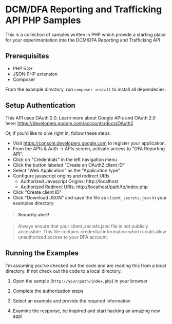 # DCM/DFA Reporting and Trafficking API PHP Samples

This is a collection of samples written in PHP which provide a starting place
for your experimentation into the DCM/DFA Reporting and Trafficking API.

## Prerequisites

  - PHP 5.3+
  - JSON PHP extension
  - Composer

From the example directory, run `composer install` to install all dependecies.

## Setup Authentication

This API uses OAuth 2.0. Learn more about Google APIs and OAuth 2.0 here:
https://developers.google.com/accounts/docs/OAuth2

Or, if you'd like to dive right in, follow these steps.
 - Visit https://console.developers.google.com to register your application.
 - From the APIs & Auth -> APIs screen, activate access to "DFA Reporting API".
 - Click on "Credentials" in the left navigation menu
 - Click the button labeled "Create an OAuth2 client ID"
 - Select "Web Application" as the "Application type"
 - Configure javascript origins and redirect URIs
   - Authorized Javascript Origins: http://localhost
   - Authorized Redirect URIs: http://localhost/path/to/index.php
 - Click "Create client ID"
 - Click "Download JSON" and save the file as `client_secrets.json` in your
   examples directory

> #### Security alert!

> Always ensure that your client_secrets.json file is not publicly accessible.
> This file contains credential information which could allow unauthorized access
> to your DFA account.

## Running the Examples

I'm assuming you've checked out the code and are reading this from a local
directory. If not check out the code to a local directory.

1. Open the sample (`http://your/path/index.php`) in your browser

2. Complete the authorization steps

3. Select an example and provide the required information

3. Examine the response, be inspired and start hacking an amazing new app!
